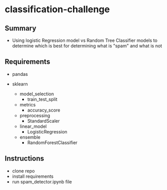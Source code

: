 # classification-challenge
## Summary 
- Using logistic Regression model vs Random Tree Classifier models to determine which is best for determining what is "spam" and what is not  

## Requirements

- pandas

- sklearn
    - model_selection
        - train_test_split
    - metrics
        - accuracy_score
    - preprocessing
        - StandardScaler
    - linear_model
        - LogisticRegression
    - ensemble
        - RandomForestClassifier

## Instructions
- clone repo
- install requirements
- run spam_detector.ipynb file